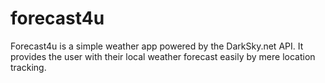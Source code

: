 # forecast4u
Forecast4u is a simple weather app powered by the DarkSky.net API. It provides the user with their local weather forecast easily by mere location tracking.

